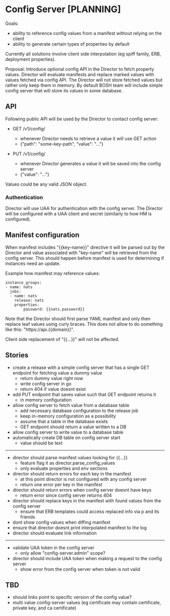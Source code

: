 # Config Server [PLANNING]

Goals:

- ability to reference config values from a manifest without relying on the client
- ability to generate certain types of properties by default

Currently all solutions involve client side interpolation (eg spiff family, ERB, deployment properties).

Proposal: Introduce optional config API in the Director to fetch property values. Director will evaluate manifests and replace marked values with values fetched via config API. The Director will not store fetched values but rather only keep them in memory. By default BOSH team will include simple config server that will store its values in some database.

## API

Following public API will be used by the Director to contact config server:

- GET /v1/config/<some-key-path>
  - whenever Director needs to retrieve a value it will use GET action
  - {"path": "some-key-path", "value": "..."}

- PUT /v1/config/<some-key-path>
  - whenever Director generates a value it will be saved into the config server
  - {"value": "..."}

Values could be any valid JSON object.

### Authentication

Director will use UAA for authentication with the config server. The Director will be configured with a UAA client and secret (similarly to how HM is configured).

## Manifest configuration

When manifest includes "{{key-name}}" directive it will be parsed out by the Director and value associated with "key-name" will be retrieved from the config server. This should happen before manifest is used for determining if instances need an update.

Example how manifest may reference values:

```
instance_groups:
- name: nats
  jobs:
  - name: nats
    release: nats
    properties:
    	password: {{nats.password}}
```

Note that the Director should first parse YAML manifest and only then replace leaf values using curly braces. This does not allow to do something like this: "https://api.{{domain}}".

Client side replacement of "{{...}}" will not be affected.

## Stories

- create a release with a simple config server that has a single GET endpoint for fetching value a dummy value
  - return dummy value right now
  - write config server in go
  - return 404 if value doesnt exist
- add PUT endpoint that saves value such that GET endpoint returns it
  - in memory configuration
- allow config server to fetch value from a database table
  - add necessary database configuration to the release job
  - keep in-memory configuration as a possibility
  - assume that a table in the database exists
  - GET endpoint should return a value written to a DB
- allow config server to write value to a database table
- automatically create DB table on config server start
  - value should be text

---

- director should parse manifest values looking for {{...}}
  - feature flag it as director.parse_config_values
  - only evaluate properties and env sections
- director should return errors for each key in the manifest
  - at this point director is not configured with any config server
  - return one error per key in the manifest
- director should return errors when config server doesnt have keys
  - return error since config server returns 404
- director should replace keys in the manifest with found values from the config server
  - ensure that ERB templates could access replaced info via p and its friends
- dont show config values when diffing manifest
- ensure that director doesnt print interpolated manifest to the log
- director should evaluate link information

---

- validate UAA token in the config server
  - only allow "config-server.admin" scope?
- director should include UAA token when making a request to the config server
  - show error from the config server when token is not valid

## TBD

- should links point to specific version of the config value?
- multi value config-server values (eg certificate may contain certificate, private key, and ca certificate)

